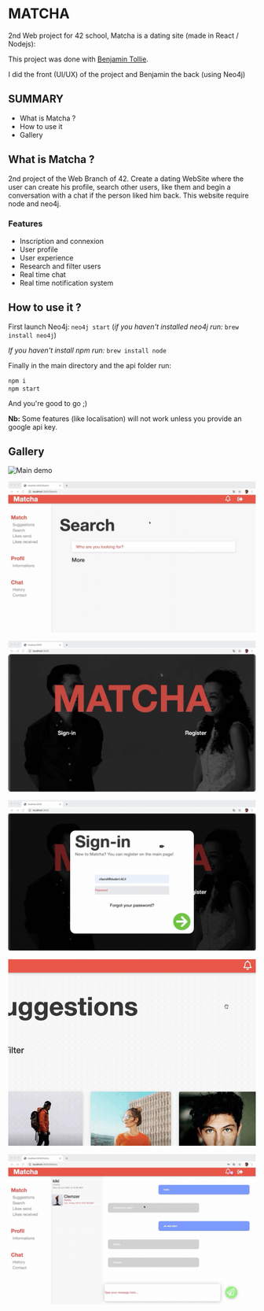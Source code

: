 # MATCHA

2nd Web project for 42 school, Matcha is a dating site (made in React / Nodejs): 

This project was done with [Benjamin Tollie](https://github.com/BenjaminTle).

I did the front (UI/UX) of the project and Benjamin the back (using Neo4j)

## SUMMARY
- What is Matcha ?
- How to use it 
- Gallery

## What is Matcha ?

2nd project of the Web Branch of 42. Create a dating WebSite where the user can create his profile, search other users, like them and begin a conversation with a chat if the person liked him back. This website require node and neo4j.

### Features
- Inscription and connexion
- User profile
- User experience
- Research and filter users
- Real time chat
- Real time notification system


## How to use it ?
First launch Neo4j: `neo4j start` (_if you haven't installed neo4j run:_ `brew install neo4j`)

_If you haven't install npm run:_ `brew install node`

Finally in the main directory and the api folder run:
 ```
 npm i
 npm start
 ```

And you're good to go ;)

__Nb:__ Some features (like localisation) will not work unless you provide an google api key.

## Gallery

![Main demo](./src/img/forReadme/matchaMain.gif)

![Search demo](./src/img/forReadme/matchaSearch.gif)

![Register demo](./src/img/forReadme/matchaRegister.gif)

![Error demo](./src/img/forReadme/matchaError.gif)

![Notif demo](./src/img/forReadme/matchaNotif.gif)

![Chat demo](./src/img/forReadme/matchaChat.gif)